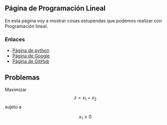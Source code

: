 <script src='https://cdnjs.cloudflare.com/ajax/libs/mathjax/2.7.5/MathJax.js?config=TeX-MML-AM_CHTML' async></script>

## Página de Programación Lineal

En esta página voy a mostrar cosas estupendas que podemos realizar con Programación lineal.

### Enlaces
- [Página de python](https://www.python.org/)
- [Página de Google](https://www.google.com/)
- [Página de GitHub](https://github.com/nataly26)

## Problemas
Maximizar $$ z=x_1+x_2 $$ sujeto a

$$ x_1\geq 0 $$